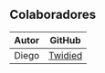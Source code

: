 ## Colaboradores
| Autor | GitHub |
| ----- | ------ |
| Diego | [Twidied](https://github.com/Twidied) |